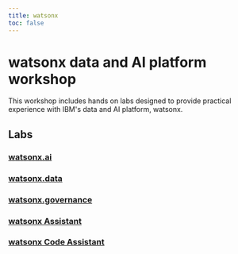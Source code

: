 ```yaml
---
title: watsonx
toc: false
---
```


# watsonx data and AI platform workshop

This workshop includes hands on labs designed to provide practical experience with IBM's data and AI platform, watsonx.

## Labs

### [watsonx.ai](/watsonx/watsonxai)
### [watsonx.data](/watsonx/watsonxdata)
### [watsonx.governance](/watsonx/watsonxgov)
### [watsonx Assistant](/watsonx/assistant)
### [watsonx Code Assistant](/watsonx/codeassistant)

